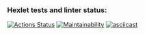 ### Hexlet tests and linter status:
[![Actions Status](https://github.com/burgerok/backend-project-44/workflows/hexlet-check/badge.svg)](https://github.com/burgerok/backend-project-44/actions)
[![Maintainability](https://api.codeclimate.com/v1/badges/8ab29b041ef0a3cfdac4/maintainability)](https://codeclimate.com/github/burgerok/backend-project-44/maintainability)
[![asciicast](https://asciinema.org/a/JFec25n7LfXuDuqkXivVlHdjt.png)](https://asciinema.org/a/JFec25n7LfXuDuqkXivVlHdjt)
